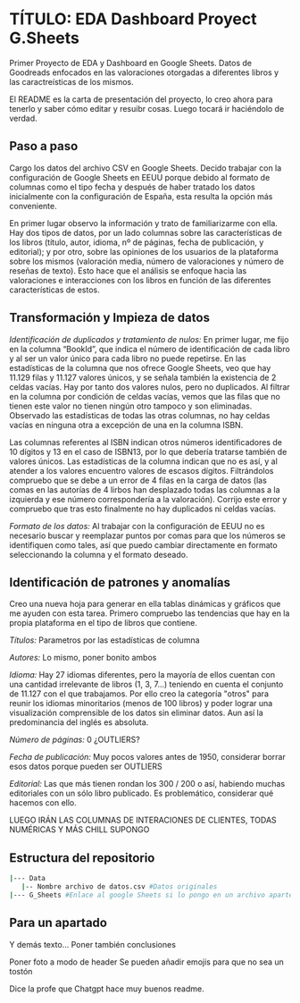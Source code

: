 # TÍTULO: EDA Dashboard Proyect G.Sheets
Primer Proyecto de EDA y Dashboard en Google Sheets.
Datos de Goodreads enfocados en las valoraciones otorgadas a diferentes libros y las caractreísticas de los mismos.


El README es la carta de presentación del proyecto, lo creo ahora para tenerlo y saber cómo editar y resuibr cosas. Luego tocará ir haciéndolo de verdad. 

## Paso a paso
Cargo los datos del archivo CSV en Google Sheets. Decido trabajar con la configuración de Google Sheets en EEUU porque debido al formato de columnas como el tipo fecha y después de haber tratado los datos inicialmente con la configuración de España, esta resulta la opción más conveniente. 

En primer lugar observo la información y trato de familiarizarme con ella. Hay dos tipos de datos, por un lado columnas sobre las características de los libros (título, autor, idioma, nº de páginas, fecha de publicación, y editorial); y por otro, sobre las opiniones de los usuarios de la plataforma sobre los mismos (valoración media, número de valoraciones y número de reseñas de texto). Esto hace que el análisis se enfoque hacia las valoraciones e interacciones con los libros en función de las diferentes características de estos.

## Transformación y lmpieza de datos
_Identificación de duplicados y tratamiento de nulos:_ En primer lugar, me fijo en la columna “BookId”, que indica el número de identificación de cada libro y al ser un valor único para cada libro no puede repetirse. En las estadísticas de la columna que nos ofrece Google Sheets, veo que hay 11.129 filas y 11.127 valores únicos, y se señala también la existencia de 2 celdas vacías. Hay por tanto dos valores nulos, pero no duplicados. Al filtrar en la columna por condición de celdas vacías, vemos que las filas que no tienen este valor no tienen ningún otro tampoco y son eliminadas. 
Observado las estadísticas de todas las otras columnas, no hay celdas vacías en ninguna otra a excepción de una en la columna ISBN.

Las columnas referentes al ISBN indican otros números identificadores de 10 dígitos y 13 en el caso de ISBN13, por lo que debería tratarse también de valores únicos. Las estadísticas de la columna indican que no es así, y al atender a los valores encuentro valores de escasos dígitos. Filtrándolos compruebo que se debe a un error de 4 filas en la carga de datos (las comas en las autorías de 4 lirbos han desplazado todas las columnas a la izquierda y ese número correspondería a la valoración). Corrijo este error y compruebo que tras esto finalmente no hay duplicados ni celdas vacías.

_Formato de los datos:_ Al trabajar con la configuración de EEUU no es necesario buscar y reemplazar puntos por comas para que los números se identifiquen como tales, así que puedo cambiar directamente en formato seleccionando la columna y el formato deseado. 

## Identificación de patrones y anomalías 
Creo una nueva hoja para generar en ella tablas dinámicas y gráficos que me ayuden con esta tarea.
Primero compruebo las tendencias que hay en la propia plataforma en el tipo de libros que contiene. 

_Títulos:_ Parametros por las estadísticas de columna

_Autores:_ Lo mismo, poner bonito ambos

_Idioma:_ Hay 27 idiomas diferentes, pero la mayoría de ellos cuentan con una cantidad irrelevante de libros (1, 3, 7...) teniendo en cuenta el conjunto de 11.127 con el que trabajamos. Por ello creo la categoría "otros" para reunir los idiomas minoritarios (menos de 100 libros) y poder lograr una visualización comprensible de los datos sin eliminar datos. Aun así la predominancia del inglés es absoluta.

_Número de páginas:_ 0 ¿OUTLIERS?

_Fecha de publicación:_ Muy pocos valores antes de 1950, considerar borrar esos datos porque pueden ser OUTLIERS

_Editorial:_ Las que más tienen rondan los 300 / 200 o así, habiendo muchas editoriales con un sólo libro publicado. Es problemático, considerar qué hacemos con ello.

LUEGO IRÁN LAS COLUMNAS DE INTERACIONES DE CLIENTES, TODAS NUMÉRICAS Y MÁS CHILL SUPONGO


## Estructura del repositorio
```bash
|--- Data
   |-- Nombre archivo de datos.csv #Datos originales
|--- G_Sheets #Enlace al google Sheets si lo pongo en un archivo aparte 
```
## Para un apartado
Y demás texto... Poner también conclusiones

Poner foto a modo de header
Se pueden añadir emojis para que no sea un tostón

Dice la profe que Chatgpt hace muy buenos readme.